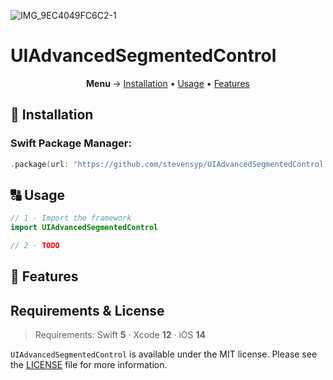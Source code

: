 ![IMG_9EC4049FC6C2-1](https://user-images.githubusercontent.com/16100672/118647613-d2f92500-b7e1-11eb-9166-cad4aeed91ff.jpeg)
# UIAdvancedSegmentedControl

<p align="center">
  <b> Menu </b>
  → <a href="#-installation">Installation</a>
  • <a href="#-usage">Usage</a>
  • <a href="#-features">Features</a>
</p>


## 📲 Installation
### Swift Package Manager:
```swift
.package(url: "https://github.com/stevensyp/UIAdvancedSegmentedControl.git")
```

## 🔠 Usage
```swift
// 1 - Import the framework
import UIAdvancedSegmentedControl

// 2 - TODO
```

## 🎨 Features


## Requirements & License
> Requirements: Swift __5__ · Xcode __12__ · iOS __14__

`UIAdvancedSegmentedControl` is available under the MIT license. Please see the [LICENSE](LICENSE) file for more information.
